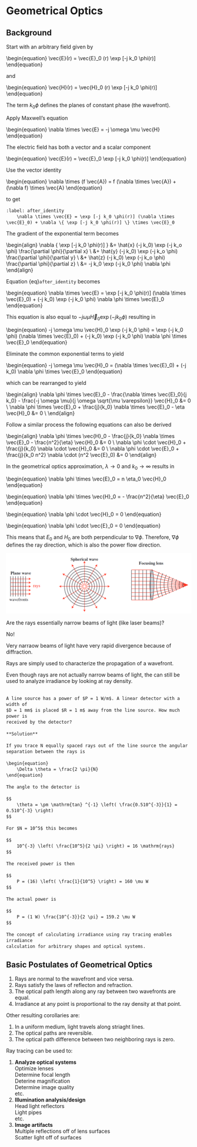 # Geometrical Optics

## Background

Start with an arbitrary field given by

\begin{equation}
    \vec{E}(r) = \vec{E}_0 (r) \exp [-j k_0 \phi(r)]
\end{equation}

and 

\begin{equation}
    \vec{H}(r) = \vec{H}_0 (r) \exp [-j k_0 \phi(r)]
\end{equation}

The term $k_0 \phi$ defines the planes of constant phase (the wavefront).

Apply Maxwell’s equation

\begin{equation}
    \nabla \times \vec{E} = -j \omega \mu \vec{H}
\end{equation}

The electric field has both a vector and a scalar component

\begin{equation}
    \vec{E}(r) = \vec{E}_0 \exp [-j k_0 \phi(r)]
\end{equation}

Use the vector identity

\begin{equation}
    \nabla \times (f \vec{A}) = f (\nabla \times \vec{A}) + (\nabla f) \times \vec{A}
\end{equation}

to get

```{math}
:label: after_identity
    \nabla \times \vec{E} = \exp [-j k_0 \phi(r)] (\nabla \times \vec{E}_0) + \nabla \{ \exp [-j k_0 \phi(r)] \} \times \vec{E}_0
```

The gradient of the exponential term becomes

\begin{align}
    \nabla \{ \exp [-j k_0 \phi(r)] \} &= \hat{x} (-j k_0) \exp (-j k_o \phi) \frac{\partial \phi}{\partial x} \\
    &+ \hat{y} (-j k_0) \exp (-j k_o \phi) \frac{\partial \phi}{\partial y} \\
    &+ \hat{z} (-j k_0) \exp (-j k_o \phi) \frac{\partial \phi}{\partial z} \\
    &= -j k_0 \exp (-j k_0 \phi) \nabla \phi
\end{align}

Equation {eq}`after_identity` becomes

\begin{equation}
    \nabla \times \vec{E} = \exp [-j k_0 \phi(r)] (\nabla \times \vec{E}_0) + (-j k_0) \exp (-j k_0 \phi) \nabla \phi \times \vec{E}_0
\end{equation}

This equation is also equal to $-j \omega \mu \vec{H}_0 \exp (-j k_0 \phi)$
resulting in

\begin{equation}
    -j \omega \mu \vec{H}_0 \exp (-j k_0 \phi) = \exp (-j k_0 \phi) (\nabla \times \vec{E}_0) + (-j k_0) \exp (-j k_0 \phi) \nabla \phi \times \vec{E}_0
\end{equation}

Eliminate the common exponential terms to yield

\begin{equation}
    -j \omega \mu \vec{H}_0 = (\nabla \times \vec{E}_0) + (-j k_0) \nabla \phi \times \vec{E}_0
\end{equation}

which can be rearranged to yield

\begin{align}
    \nabla \phi \times \vec{E}_0 - \frac{\nabla \times \vec{E}_0}{j k_0} - \frac{-j \omega \mu}{j \omega \sqrt{\mu \varepsilon}} \vec{H}_0 &= 0 \\
    \nabla \phi \times \vec{E}_0 + \frac{j}{k_0} \nabla \times \vec{E}_0 - \eta \vec{H}_0 &= 0 \\
\end{align}

Follow a similar process the following equations can also be derived

\begin{align}
    \nabla \phi \times \vec{H}_0 - \frac{j}{k_0} \nabla \times \vec{E}_0 - \frac{n^2}{\eta} \vec{H}_0 &= 0 \\
    \nabla \phi \cdot \vec{H}_0 + \frac{j}{k_0} \nabla \cdot \vec{H}_0 &= 0 \\
    \nabla \phi \cdot \vec{E}_0 + \frac{j}{k_0 n^2} \nabla \cdot (n^2 \vec{E}_0) &= 0
\end{align}

In the geometrical optics approximation, $\lambda \to 0$ and $k_0 \to \infty$ results in

\begin{equation}
    \nabla \phi \times \vec{E}_0 = n \eta_0 \vec{H}_0
\end{equation}

\begin{equation}
    \nabla \phi \times \vec{H}_0 = - \frac{n^2}{\eta} \vec{E}_0
\end{equation}

\begin{equation}
    \nabla \phi \cdot \vec{H}_0 = 0
\end{equation}

\begin{equation}
    \nabla \phi \cdot \vec{E}_0 = 0
\end{equation}

This means that $E_0$ and $H_0$ are both perpendicular to $\nabla \phi$.
Therefore, $\nabla \phi$ defines the ray direction, which is also the power
flow direction.

![](../../images/part1/geometrical.png)

Are the rays essentially narrow beams of light (like laser beams)?

No!

Very narraow beams of light have very rapid divergence because of diffraction.

Rays are simply used to characterize the propagation of a wavefront.

Even though rays are not actually narrow beams of light, the can still be used
to analyze irradiance by looking at ray density.

```{admonition} Example: Irradiance

A line source has a power of $P = 1 W/m$. A linear detector with a width of 
$D = 1 mm$ is placed $R = 1 m$ away from the line source. How much power is 
received by the detector?

**Solution**

If you trace N equally spaced rays out of the line source the angular 
separation between the rays is

\begin{equation}
    \Delta \theta = \frac{2 \pi}{N}
\end{equation}

The angle to the detector is

$$
    \theta = \pm \mathrm{tan} ^{-1} \left( \frac{0.510^{-3}}{1} = 0.510^{-3} \right)
$$

For $N = 10^5$ this becomes

$$
    10^{-3} \left( \frac{10^5}{2 \pi} \right) = 16 \mathrm{rays}
$$

The received power is then

$$
    P = (16) \left( \frac{1}{10^5} \right) = 160 \mu W
$$

The actual power is

$$
    P = (1 W) \frac{10^{-3}}{2 \pi} = 159.2 \mu W
$$

The concept of calculating irradiance using ray tracing enables irradiance 
calculation for arbitrary shapes and optical systems.
```

## Basic Postulates of Geometrical Optics

1. Rays are normal to the wavefront and vice versa.  
2. Rays satisfy the laws of reflecton and refraction.  
3. The optical path length along any ray between two wavefronts are equal.  
4. Irradiance at any point is proportional to the ray density at that point.  

Other resulting corollaries are:

1. In a uniform medium, light travels along striaght lines.  
2. The optical paths are reversible.  
3. The optical path difference between two neighboring rays is zero.  

Ray tracing can be used to:

1. **Analyze optical systems**  
   Optimize lenses  
   Determine focal length  
   Deterine magnification  
   Determine image quality  
   etc.  
2. **Illumination analysis/design**  
   Head light reflectors  
   Light pipes  
   etc.  
3. **Image artifacts**  
   Multiple reflections off of lens surfaces  
   Scatter light off of surfaces  
